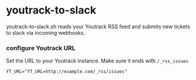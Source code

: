 # youtrack-to-slack

youtrack-to-slack.sh reads your Youtrack RSS feed and submits new tickets to slack via incoming webhooks.

### configure Youtrack URL

Set the URL to your Youtrack instance. Make sure it ends with `/_rss_issues`

```
YT_URL="YT_URL=http://example.com/_rss/issues"
```
